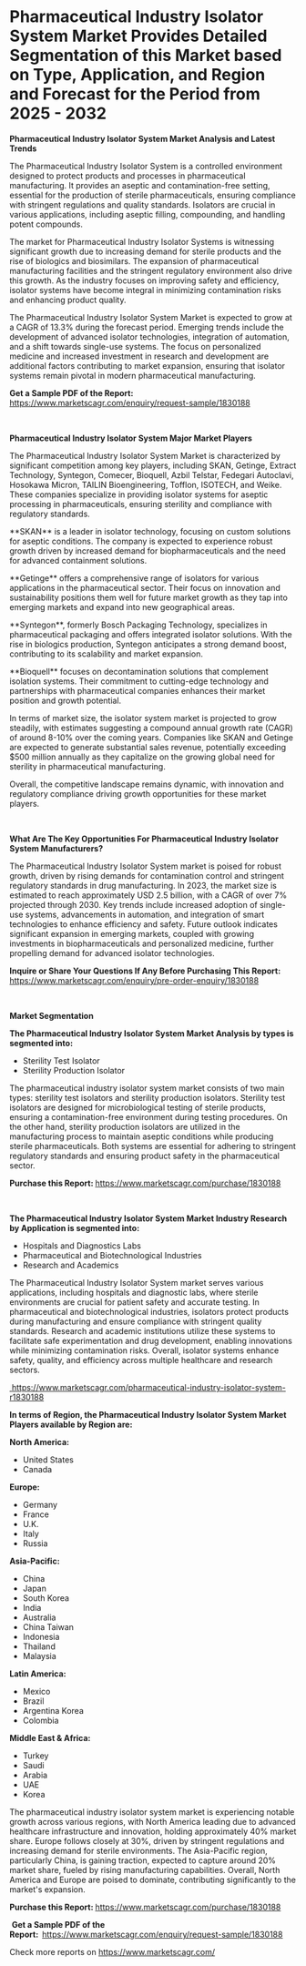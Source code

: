 <p><h1>Pharmaceutical Industry Isolator System Market Provides Detailed Segmentation of this Market based on Type, Application, and Region and Forecast for the Period from 2025 - 2032</h1></p><p><strong>Pharmaceutical Industry Isolator System Market Analysis and Latest Trends</strong></p>
<p><p>The Pharmaceutical Industry Isolator System is a controlled environment designed to protect products and processes in pharmaceutical manufacturing. It provides an aseptic and contamination-free setting, essential for the production of sterile pharmaceuticals, ensuring compliance with stringent regulations and quality standards. Isolators are crucial in various applications, including aseptic filling, compounding, and handling potent compounds.</p><p>The market for Pharmaceutical Industry Isolator Systems is witnessing significant growth due to increasing demand for sterile products and the rise of biologics and biosimilars. The expansion of pharmaceutical manufacturing facilities and the stringent regulatory environment also drive this growth. As the industry focuses on improving safety and efficiency, isolator systems have become integral in minimizing contamination risks and enhancing product quality. </p><p>The Pharmaceutical Industry Isolator System Market is expected to grow at a CAGR of 13.3% during the forecast period. Emerging trends include the development of advanced isolator technologies, integration of automation, and a shift towards single-use systems. The focus on personalized medicine and increased investment in research and development are additional factors contributing to market expansion, ensuring that isolator systems remain pivotal in modern pharmaceutical manufacturing.</p></p>
<p><strong>Get a Sample PDF of the Report:&nbsp;</strong> <a href="https://www.marketscagr.com/enquiry/request-sample/1830188?utm_campaign=2282&utm_medium=2&utm_source=Github&utm_content=ia&utm_term=28022025&utm_id=pharmaceutical-industry-isolator-system">https://www.marketscagr.com/enquiry/request-sample/1830188</a></p>
<p>&nbsp;</p>
<p><strong>Pharmaceutical Industry Isolator System Major Market Players</strong></p>
<p><p>The Pharmaceutical Industry Isolator System Market is characterized by significant competition among key players, including SKAN, Getinge, Extract Technology, Syntegon, Comecer, Bioquell, Azbil Telstar, Fedegari Autoclavi, Hosokawa Micron, TAILIN Bioengineering, Tofflon, ISOTECH, and Weike. These companies specialize in providing isolator systems for aseptic processing in pharmaceuticals, ensuring sterility and compliance with regulatory standards.</p><p>**SKAN** is a leader in isolator technology, focusing on custom solutions for aseptic conditions. The company is expected to experience robust growth driven by increased demand for biopharmaceuticals and the need for advanced containment solutions. </p><p>**Getinge** offers a comprehensive range of isolators for various applications in the pharmaceutical sector. Their focus on innovation and sustainability positions them well for future market growth as they tap into emerging markets and expand into new geographical areas.</p><p>**Syntegon**, formerly Bosch Packaging Technology, specializes in pharmaceutical packaging and offers integrated isolator solutions. With the rise in biologics production, Syntegon anticipates a strong demand boost, contributing to its scalability and market expansion.</p><p>**Bioquell** focuses on decontamination solutions that complement isolation systems. Their commitment to cutting-edge technology and partnerships with pharmaceutical companies enhances their market position and growth potential.</p><p>In terms of market size, the isolator system market is projected to grow steadily, with estimates suggesting a compound annual growth rate (CAGR) of around 8-10% over the coming years. Companies like SKAN and Getinge are expected to generate substantial sales revenue, potentially exceeding $500 million annually as they capitalize on the growing global need for sterility in pharmaceutical manufacturing. </p><p>Overall, the competitive landscape remains dynamic, with innovation and regulatory compliance driving growth opportunities for these market players.</p></p>
<p>&nbsp;</p>
<p><strong>What Are The Key Opportunities For Pharmaceutical Industry Isolator System Manufacturers?</strong></p>
<p><p>The Pharmaceutical Industry Isolator System market is poised for robust growth, driven by rising demands for contamination control and stringent regulatory standards in drug manufacturing. In 2023, the market size is estimated to reach approximately USD 2.5 billion, with a CAGR of over 7% projected through 2030. Key trends include increased adoption of single-use systems, advancements in automation, and integration of smart technologies to enhance efficiency and safety. Future outlook indicates significant expansion in emerging markets, coupled with growing investments in biopharmaceuticals and personalized medicine, further propelling demand for advanced isolator technologies.</p></p>
<p><strong>Inquire or Share Your Questions If Any Before Purchasing This Report:</strong> <a href="https://www.marketscagr.com/enquiry/pre-order-enquiry/1830188?utm_campaign=2282&utm_medium=2&utm_source=Github&utm_content=ia&utm_term=28022025&utm_id=pharmaceutical-industry-isolator-system">https://www.marketscagr.com/enquiry/pre-order-enquiry/1830188</a></p>
<p>&nbsp;</p>
<p><strong>Market Segmentation</strong></p>
<p><strong>The Pharmaceutical Industry Isolator System Market Analysis by types is segmented into:</strong></p>
<p><ul><li>Sterility Test Isolator</li><li>Sterility Production Isolator</li></ul></p>
<p><p>The pharmaceutical industry isolator system market consists of two main types: sterility test isolators and sterility production isolators. Sterility test isolators are designed for microbiological testing of sterile products, ensuring a contamination-free environment during testing procedures. On the other hand, sterility production isolators are utilized in the manufacturing process to maintain aseptic conditions while producing sterile pharmaceuticals. Both systems are essential for adhering to stringent regulatory standards and ensuring product safety in the pharmaceutical sector.</p></p>
<p><strong>Purchase this Report:&nbsp;</strong><a href="https://www.marketscagr.com/purchase/1830188?utm_campaign=2282&utm_medium=2&utm_source=Github&utm_content=ia&utm_term=28022025&utm_id=pharmaceutical-industry-isolator-system">https://www.marketscagr.com/purchase/1830188</a></p>
<p>&nbsp;</p>
<p><strong>The Pharmaceutical Industry Isolator System Market Industry Research by Application is segmented into:</strong></p>
<p><ul><li>Hospitals and Diagnostics Labs</li><li>Pharmaceutical and Biotechnological Industries</li><li>Research and Academics</li></ul></p>
<p><p>The Pharmaceutical Industry Isolator System market serves various applications, including hospitals and diagnostic labs, where sterile environments are crucial for patient safety and accurate testing. In pharmaceutical and biotechnological industries, isolators protect products during manufacturing and ensure compliance with stringent quality standards. Research and academic institutions utilize these systems to facilitate safe experimentation and drug development, enabling innovations while minimizing contamination risks. Overall, isolator systems enhance safety, quality, and efficiency across multiple healthcare and research sectors.</p></p>
<p><a href="https://www.marketscagr.com/pharmaceutical-industry-isolator-system-r1830188?utm_campaign=2282&utm_medium=2&utm_source=Github&utm_content=ia&utm_term=28022025&utm_id=pharmaceutical-industry-isolator-system">&nbsp;https://www.marketscagr.com/pharmaceutical-industry-isolator-system-r1830188</a></p>
<p><strong>In terms of Region, the Pharmaceutical Industry Isolator System Market Players available by Region are:</strong></p>
<p>
    <p> <strong> North America: </strong>
        <ul>
            <li>United States</li>
            <li>Canada</li>
        </ul>
        </p> 
    <p> <strong> Europe: </strong>
        <ul>
            <li>Germany</li>
            <li>France</li>
            <li>U.K.</li>
            <li>Italy</li>
            <li>Russia</li>
        </ul>
        </p> 
    <p> <strong> Asia-Pacific: </strong>
        <ul>
            <li>China</li>
            <li>Japan</li>
            <li>South Korea</li>
            <li>India</li>
            <li>Australia</li>
            <li>China Taiwan</li>
            <li>Indonesia</li>
            <li>Thailand</li>
            <li>Malaysia</li>
        </ul>
        </p> 
    <p> <strong> Latin America: </strong>
        <ul>
            <li>Mexico</li>
            <li>Brazil</li>
            <li>Argentina Korea</li>
            <li>Colombia</li>
        </ul>
        </p> 
    <p> <strong> Middle East & Africa: </strong>
        <ul>
            <li>Turkey</li>
            <li>Saudi</li>
            <li>Arabia</li>
            <li>UAE</li>
            <li>Korea</li>
        </ul>
    </p>
    </p>
<p><p>The pharmaceutical industry isolator system market is experiencing notable growth across various regions, with North America leading due to advanced healthcare infrastructure and innovation, holding approximately 40% market share. Europe follows closely at 30%, driven by stringent regulations and increasing demand for sterile environments. The Asia-Pacific region, particularly China, is gaining traction, expected to capture around 20% market share, fueled by rising manufacturing capabilities. Overall, North America and Europe are poised to dominate, contributing significantly to the market's expansion.</p></p>
<p><strong>Purchase this Report: </strong><a href="https://www.marketscagr.com/purchase/1830188?utm_campaign=2282&utm_medium=2&utm_source=Github&utm_content=ia&utm_term=28022025&utm_id=pharmaceutical-industry-isolator-system">https://www.marketscagr.com/purchase/1830188</a></p>
<p>&nbsp;<strong>Get a Sample PDF of the Report:&nbsp;&nbsp;</strong><a href="https://www.marketscagr.com/enquiry/request-sample/1830188?utm_campaign=2282&utm_medium=2&utm_source=Github&utm_content=ia&utm_term=28022025&utm_id=pharmaceutical-industry-isolator-system">https://www.marketscagr.com/enquiry/request-sample/1830188</a></p>
<p><strong></strong></p>
<p>Check more reports on <a href="https://www.marketscagr.com/?utm_campaign=2282&utm_medium=2&utm_source=Github&utm_content=ia&utm_term=28022025&utm_id=pharmaceutical-industry-isolator-system">https://www.marketscagr.com/</a></p>